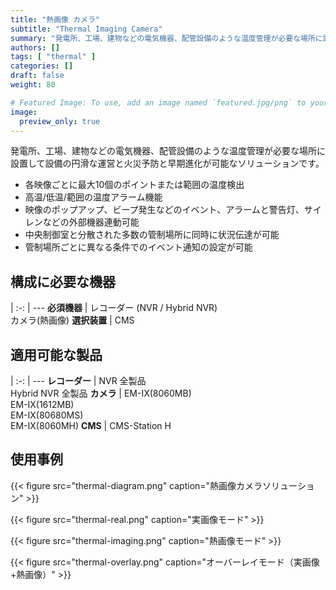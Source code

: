 ```yaml
---
title: "熱画像 カメラ"
subtitle: "Thermal Imaging Camera"
summary: "発電所、工場、建物などの電気機器、配管設備のような温度管理が必要な場所に設置して設備の円滑な運営と火災予防と早期進化が可能なソリューションです。"
authors: []
tags: [ "thermal" ]
categories: []
draft: false
weight: 80

# Featured Image: To use, add an image named `featured.jpg/png` to your page's folder.
image:
  preview_only: true
---
```


発電所、工場、建物などの電気機器、配管設備のような温度管理が必要な場所に設置して設備の円滑な運営と火災予防と早期進化が可能なソリューションです。

- 各映像ごとに最大10個のポイントまたは範囲の温度検出
- 高温/低温/範囲の温度アラーム機能
- 映像のポップアップ、ビープ発生などのイベント、アラームと警告灯、サイレンなどの外部機器連動可能
- 中央制御室と分散された多数の管制場所に同時に状況伝達が可能
- 管制場所ごとに異なる条件でのイベント通知の設定が可能

<div class="container">
<div class="row">
<div class="col-12 col-sm-6 pl-0">

## 構成に必要な機器

|
:-: | ---
**必須機器** | レコーダー (NVR / Hybrid NVR)<br>カメラ(熱画像)
**選択装置** | CMS

</div>
<div class="col-12 col-sm-6 pl-0">

## 適用可能な製品

|
:-: | ---
**レコーダー** | NVR 全製品<br>Hybrid NVR 全製品
**カメラ** | EM-IX(8060MB)<br>EM-IX(1612MB)<br>EM-IX(80680MS)<br>EM-IX(8060MH)
**CMS** | CMS-Station H

</div>
</div>
</div>

## 使用事例

{{< figure src="thermal-diagram.png" caption="熱画像カメラソリューション" >}}

<div class="container">
<div class="row">
<div class="col-12 col-sm-4">

{{< figure src="thermal-real.png" caption="実画像モード" >}}

</div>
<div class="col-12 col-sm-4">

{{< figure src="thermal-imaging.png" caption="熱画像モード" >}}

</div>
<div class="col-12 col-sm-4">

{{< figure src="thermal-overlay.png" caption="オーバーレイモード（実画像+熱画像）" >}}

</div>
</div>
</div>
